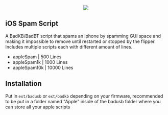<p align="center"><img src="https://shurikenskribbles.files.wordpress.com/2023/02/badkb.png?w=546" /></p>

## iOS Spam Script
A BadKB/BadBT script that spams an iphone by spamming GUI space and making it impossible to remove until restarted or stopped by the flipper.
Includes multiple scripts each with different amount of lines.

- appleSpam | 500 Lines
- appleSpam1k | 1000 Lines
- appleSpam10k | 10000 Lines

## Installation
Put in ```ext/badusb``` or ```ext/badkb``` depending on your firmware, recommended to be put in a folder named "Apple" inside of the badusb folder where you can store all your apple scripts
